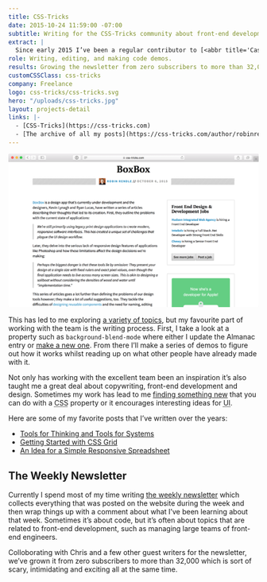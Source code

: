 ```yaml
---
title: CSS-Tricks
date: 2015-10-24 11:59:00 -07:00
subtitle: Writing for the CSS-Tricks community about front-end development.
extract: |
  Since early 2015 I’ve been a regular contributor to [<abbr title='Cascading style sheets'>CSS</abbr>-Tricks](https://css-tricks.com/), a publication by [Chris Coyier](http://twitter.com/chriscoyier) that sets out to document front-end technology and provide tutorials and links to help developers learn more about the web. Over those years I’ve written a number of technical posts that explore new browser features and written in-depth tutorials on the peculiarities of <abbr title='Cascading style sheets'>CSS</abbr> and JavaScript.
role: Writing, editing, and making code demos.
results: Growing the newsletter from zero subscribers to more than 32,000 over the course of a year.
customCSSClass: css-tricks
company: Freelance
logo: css-tricks/css-tricks.svg
hero: "/uploads/css-tricks.jpg"
layout: projects-detail
links: |-
  - [CSS-Tricks](https://css-tricks.com)
  - [The archive of all my posts](https://css-tricks.com/author/robinrendle/)
---
```


![Link post](/build/images/work/css-tricks/link.png)

This has led to me exploring [a variety of topics](https://css-tricks.com/author/robinrendle/), but my favourite part of working with the team is the writing process. First, I take a look at a property such as `background-blend-mode` where either I update the Almanac entry or [make a new one](https://css-tricks.com/almanac/properties/b/background-blend-mode/). From there I’ll make a series of demos to figure out how it works whilst reading up on what other people have already made with it.

Not only has working with the excellent team been an inspiration it’s also taught me a great deal about copywriting, front-end development and design. Sometimes my work has lead to me [finding something new](https://css-tricks.com/chaining-multiple-blend-modes/) that you can do with a <abbr title='cascading style sheets'>CSS</abbr> property or it encourages interesting ideas for <abbr title='user interface'>UI</abbr>.

Here are some of my favorite posts that I’ve written over the years:

- [Tools for Thinking and Tools for Systems](https://css-tricks.com/tools-thinking-tools-systems)
- [Getting Started with CSS Grid](https://css-tricks.com/getting-started-css-grid)
- [An Idea for a Simple Responsive Spreadsheet](https://css-tricks.com/idea-simple-responsive-spreadsheet)


## The Weekly Newsletter

Currently I spend most of my time writing [the weekly newsletter](http://css-tricks.com/newsletter) which collects everything that was posted on the website during the week and then wrap things up with a comment about what I’ve been learning about that week. Sometimes it’s about code, but it’s often about topics that are related to front-end development, such as managing large teams of front-end engineers.

Colloborating with Chris and a few other guest writers for the newsletter, we’ve grown it from zero subscribers to more than 32,000 which is sort of scary, intimidating and exciting all at the same time.
